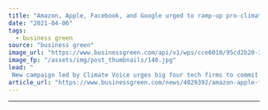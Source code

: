 ```yaml
---
title: "Amazon, Apple, Facebook, and Google urged to ramp-up pro-climate action lobbying"
date: "2021-04-06"
tags: 
  - business green
source: "business green"
image_url: "https://www.businessgreen.com/api/v1/wps/cce6010/95cd2b20-3466-4a3c-b240-c68bcb5b7b0c/4/Solar-1-19-3-185x114.jpg"
image_fp: "/assets/img/post_thumbnails/140.jpg"
lead: "
 New campaign led by Climate Voice urges big four tech firms to commit to spending a fifth of their lobbying budget on efforts to push for bold climate policy action ..."
article_url: "https://www.businessgreen.com/news/4029392/amazon-apple-facebook-google-urged-ramp-pro-climate-action-lobbying"
---
```


---
